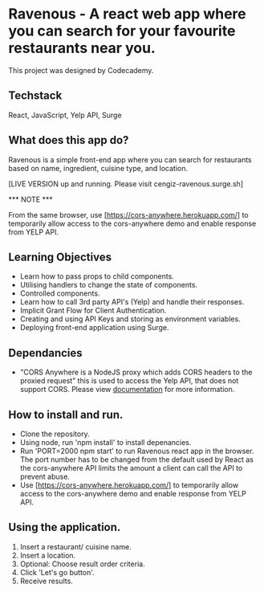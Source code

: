 # Ravenous - A react web app where you can search for your favourite restaurants near you.

This project was designed by Codecademy.

## Techstack 
React, JavaScript, Yelp API, Surge

## What does this app do? 

Ravenous is a simple front-end app where you can search for restaurants based on name, ingredient, cuisine type, and location.

[LIVE VERSION up and running. Please visit cengiz-ravenous.surge.sh]

*** NOTE ***

From the same browser, use [https://cors-anywhere.herokuapp.com/] to temporarily allow access to the cors-anywhere demo and enable response from YELP API. 

## Learning Objectives

* Learn how to pass props to child components.  
* Utilising handlers to change the state of components. 
* Controlled components. 
* Learn how to call 3rd party API's (Yelp) and handle their responses. 
* Implicit Grant Flow for Client Authentication. 
* Creating and using API Keys and storing as environment variables. 
* Deploying front-end application using Surge.

## Dependancies

* "CORS Anywhere is a NodeJS proxy which adds CORS headers to the proxied request" this is used to access the Yelp API, that does not support CORS. Please view [documentation](https://github.com/Rob--W/cors-anywhere) for more information.

## How to install and run.

* Clone the repository.
* Using node, run 'npm install' to install depenancies.
* Run 'PORT=2000 npm start' to run Ravenous react app in the browser. The port number has to be changed from the default used by React as the cors-anywhere API limits the amount a client can call the API to prevent abuse. 
* Use [https://cors-anywhere.herokuapp.com/] to temporarily allow access to the cors-anywhere demo and enable response from YELP API.  

## Using the application.

1. Insert a restaurant/ cuisine name.
2. Insert a location.
3. Optional:  Choose result order criteria.
4. Click 'Let's go button'.
5. Receive results.





  
